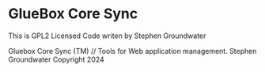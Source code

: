 # GlueBox Core Sync
This is GPL2 Licensed Code writen by Stephen Groundwater

Gluebox Core Sync (TM) // Tools for Web application management.
Stephen Groundwater
Copyright 2024
